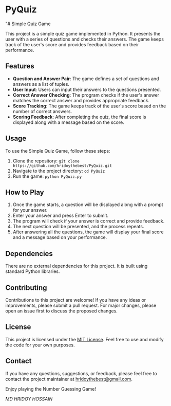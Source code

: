# PyQuiz
"# Simple Quiz Game

This project is a simple quiz game implemented in Python. It presents the user with a series of questions and checks their answers. The game keeps track of the user's score and provides feedback based on their performance.

## Features

- **Question and Answer Pair**: The game defines a set of questions and answers as a list of tuples.
- **User Input**: Users can input their answers to the questions presented.
- **Correct Answer Checking**: The program checks if the user's answer matches the correct answer and provides appropriate feedback.
- **Score Tracking**: The game keeps track of the user's score based on the number of correct answers.
- **Scoring Feedback**: After completing the quiz, the final score is displayed along with a message based on the score.

## Usage

To use the Simple Quiz Game, follow these steps:

1. Clone the repository: `git clone https://github.com/hridoythebest/PyQuiz.git`
2. Navigate to the project directory: `cd PyQuiz`
3. Run the game: `python PyQuiz.py`

## How to Play

1. Once the game starts, a question will be displayed along with a prompt for your answer.
2. Enter your answer and press Enter to submit.
3. The program will check if your answer is correct and provide feedback.
4. The next question will be presented, and the process repeats.
5. After answering all the questions, the game will display your final score and a message based on your performance.

## Dependencies

There are no external dependencies for this project. It is built using standard Python libraries.

## Contributing

Contributions to this project are welcome! If you have any ideas or improvements, please submit a pull request. For major changes, please open an issue first to discuss the proposed changes.

## License

This project is licensed under the [MIT License](LICENSE). Feel free to use and modify the code for your own purposes.

## Contact

If you have any questions, suggestions, or feedback, please feel free to contact the project maintainer at [hridoythebest@gmail.com](mailto:hridoythebest@gmail.com).

Enjoy playing the Number Guessing Game!

*MD HRIDOY HOSSAIN*